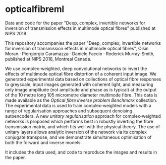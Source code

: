 # opticalfibreml
Data and code for the paper "Deep, complex, invertible networks for inversion of transmission effects in multimode optical fibres" published at NIPS 2018

This repository accompanies the paper "Deep, complex, invertible networks for inversion of transmission effects in multimode optical fibres", Oisín Moran · Piergiorgio Caramazza · Daniele Faccio · Roderick Murray-Smith, published at NIPS 2018, Montreal Canada.

We use complex-weighted, deep convolutional networks to invert the effects of multimode optical fibre distortion of a coherent input image. We generated experimental data based on collections of optical fibre responses to greyscale, input images generated with coherent light, and measuring only image amplitude (not amplitude and phase as is typical) at the output of the 10 metre long 105 micrometre diameter multimode fibre. This data is made available as the *Optical fibre inverse problem Benchmark* collection. The experimental data is used to train complex-weighted models with a range of regularisation approaches and subsequent denoising autoencoders. A new *unitary regularisation* approach for complex-weighted networks is proposed which performs best in robustly inverting the fibre transmission matrix, and which fits well with the physical theory. The use of unitary layers allows analytic inversion of the network via its complex conjugate transpose, and we demonstrate simultaneous optimisation of both the forward and inverse models.

It includes the data used, and code to reproduce the images and results in the paper.
